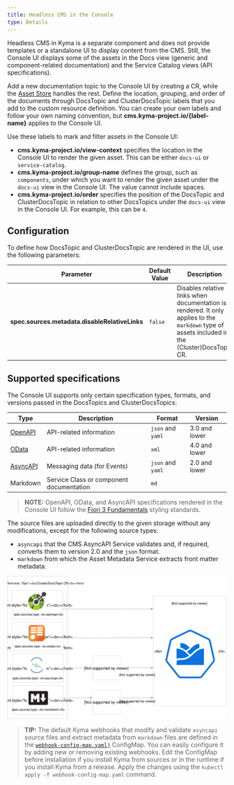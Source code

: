 ```yaml
---
title: Headless CMS in the Console
type: Details
---
```


Headless CMS in Kyma is a separate component and does not provide templates or a standalone UI to display content from the CMS. Still, the Console UI displays some of the assets in the Docs view (generic and component-related documentation) and the Service Catalog views (API specifications).

Add a new documentation topic to the Console UI by creating a CR, while the [Asset Store](/components/asset-store/#overview-overview) handles the rest. Define the location, grouping, and order of the documents through DocsTopic and ClusterDocsTopic labels that you add to the custom resource definition. You can create your own labels and follow your own naming convention, but **cms.kyma-project.io/{label-name}** applies to the Console UI.

Use these labels to mark and filter assets in the Console UI:

- **cms.kyma-project.io/view-context** specifies the location in the Console UI to render the given asset. This can be either `docs-ui` or `service-catalog`.
- **cms.kyma-project.io/group-name** defines the group, such as `components`, under which you want to render the given asset under the `docs-ui` view in the Console UI. The value cannot include spaces.
- **cms.kyma-project.io/order** specifies the position of the DocsTopic and ClusterDocsTopic in relation to other DocsTopics under the `docs-ui` view in the Console UI. For example, this can be `4`.

## Configuration

To define how DocsTopic and ClusterDocsTopic are rendered in the UI, use the following parameters:

| Parameter | Default Value | Description |
| --------- | ------------- | ----------- |
| **spec.sources.metadata.disableRelativeLinks** | `false` | Disables relative links when documentation is rendered. It only applies to the `markdown` type of assets included in the (Cluster)DocsTopic CR. |

## Supported specifications

The Console UI supports only certain specification types, formats, and versions passed in the DocsTopics and ClusterDocsTopics:

| Type | Description | Format | Version |
| --------- | ------------- | ----------- | ----------- |
| [OpenAPI](https://www.openapis.org/) |   API-related information  | `json` and `yaml`| 3.0 and lower |
| [OData](https://www.odata.org/documentation) |   API-related information  | `xml` | 4.0 and lower |
| [AsyncAPI](https://www.asyncapi.com/) |   Messaging data (for Events)  | `json` and `yaml`| 2.0 and lower |
| Markdown |  Service Class or component documentation  | `md`|  |

>**NOTE:** OpenAPI, OData, and AsyncAPI specifications rendered in the Console UI follow the [Fiori 3 Fundamentals](https://sap.github.io/fundamental/) styling standards.

The source files are uploaded directly to the given storage without any modifications, except for the following source types:

- `asyncapi` that the CMS AsyncAPI Service validates and, if required, converts them to version 2.0 and the `json` format.
- `markdown` from which the Asset Metadata Service extracts front matter metadata.

![Specification types](./assets/spec-types.svg)

>**TIP:** The default Kyma webhooks that modify and validate `asyncapi` source files and extract metadata from `markdown` files are defined in the [`webhook-config-map.yaml)`](https://github.com/kyma-project/kyma/blob/master/resources/cms/charts/cms-controller-manager/templates/webhook-config-map.yaml) ConfigMap. You can easily configure it by adding new or removing existing webhooks. Edit the ConfigMap before installation if you install Kyma from sources or in the runtime if you install Kyma from a release. Apply the changes using the `kubectl apply -f webhook-config-map.yaml` command.
